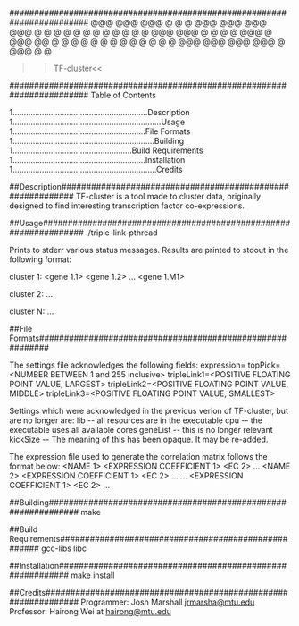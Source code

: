 ########################################################################
@@@  @@@       @@@  @    @ @  @@@  @@@  @@@  @@@
 @   @         @    @    @ @  @     @   @    @ @
 @   @@@  @@@  @    @    @ @  @@@   @   @@@  @@
 @   @         @    @    @ @    @   @   @    @ @
 @   @         @@@  @@@  @@@  @@@   @   @@@  @ @
>>TF-cluster<<

########################################################################
Table of Contents

1............................................................Description
1..................................................................Usage
1...........................................................File Formats
1...............................................................Building
1.....................................................Build Requirements
1...........................................................Installation
1................................................................Credits

##Description###########################################################
TF-cluster is a tool made to cluster data, originally designed to find
interesting transcription factor co-expressions.

##Usage#################################################################
./triple-link-pthread <PATH TO CONFIGURATION FILE>

Prints to stderr various status messages.  Results are printed to stdout
in the following format:

cluster 1:
<gene 1.1>
<gene 1.2>
...
<gene 1.M1>

cluster 2:
...

cluster N:
<gene N.1>
...
<gene N.MN>


##File Formats##########################################################

The settings file acknowledges the following fields:
expression=<PATH TO CORRELATION DATA>
topPick=<NUMBER BETWEEN 1 and 255 inclusive>
tripleLink1=<POSITIVE FLOATING POINT VALUE, LARGEST>
tripleLink2=<POSITIVE FLOATING POINT VALUE, MIDDLE>
tripleLink3=<POSITIVE FLOATING POINT VALUE, SMALLEST>

Settings which were acknowledged in the previous verion of TF-cluster,
but are no longer are:
lib -- all resources are in the executable
cpu -- the executable uses all available cores
geneList -- this is no longer relevant
kickSize -- The meaning of this has been opaque.  It may be re-added.

The expression file used to generate the correlation matrix follows the
format below:
<NAME 1> <EXPRESSION COEFFICIENT 1> <EC 2> ... <EC M>
<NAME 2> <EXPRESSION COEFFICIENT 1> <EC 2> ... <EC M>
...
<NAME N> <EXPRESSION COEFFICIENT 1> <EC 2> ... <EC M>

##Building##############################################################
make

##Build Requirements####################################################
gcc-libs
libc

##Installation##########################################################
make install

##Credits###############################################################
Programmer: Josh Marshall <jrmarsha@mtu.edu>
Professor:  Hairong Wei at hairong@mtu.edu
